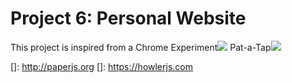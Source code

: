 # Project 6: Personal Website
This project is inspired from a Chrome Experiment![][1] Pat-a-Tap![][2]





[1]: https://experiments.withgoogle.com/patatap
[2]: https://patatap.com
[]: http://paperjs.org
[]: https://howlerjs.com